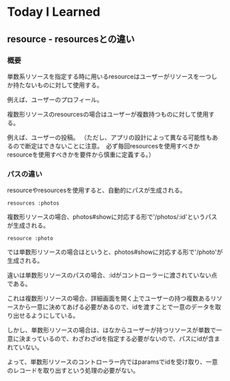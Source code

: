 # Today I Learned
## resource - resourcesとの違い
### 概要
単数系リソースを指定する時に用いるresourceはユーザーがリソースを一つしか持たないものに対して使用する。

例えば、ユーザーのプロフィール。

複数形リソースのresourcesの場合はユーザーが複数持つものに対して使用する。

例えば、ユーザーの投稿。
（ただし、アプリの設計によって異なる可能性もあるので断定はできないことに注意。　必ず毎回resourcesを使用すべきかresourceを使用すべきかを要件から慎重に定義する。）

### パスの違い
resourceやresourcesを使用すると、自動的にパスが生成される。

```
resources :photos
```
複数形リソースの場合、photos#showに対応する形で'/photos/:id'というパスが生成される。

```
resource :photo
```
では単数形リソースの場合はというと、photos#showに対応する形で'/photo'が生成される。

違いは単数形リソースのパスの場合、:idがコントローラーに渡されていない点である。

これは複数形リソースの場合、詳細画面を開く上でユーザーの持つ複数あるリソースから一意に決めてあげる必要があるので、idを渡すことで一意のデータを取り出せるようにしている。

しかし、単数形リソースの場合は、はなからユーザーが持つリソースが単数で一意に決まっているので、わざわざidを指定する必要がないので、パスにidが含まれていない。

よって、単数形リソースのコントローラー内ではparamsでidを受け取り、一意のレコードを取り出すという処理の必要がない。
